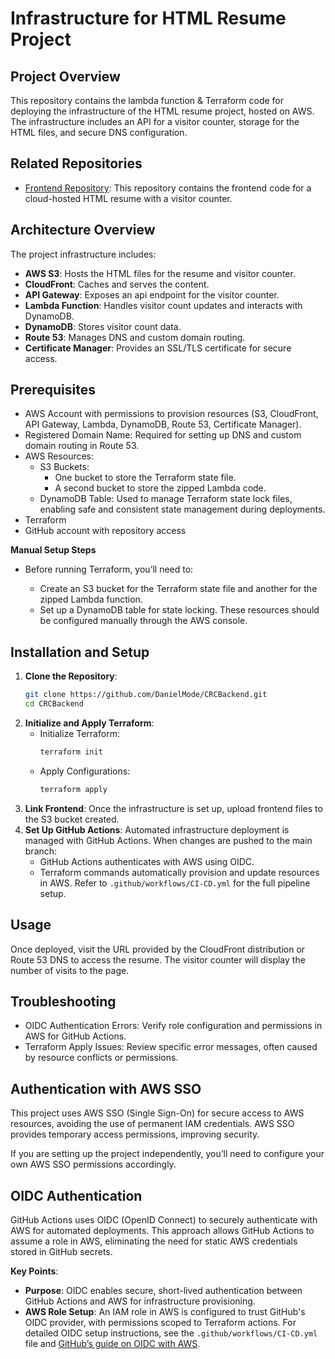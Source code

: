 # Infrastructure for HTML Resume Project

## Project Overview
This repository contains the lambda function & Terraform code for deploying the infrastructure of the HTML resume project, hosted on AWS. The infrastructure includes an API for a visitor counter, storage for the HTML files, and secure DNS configuration.

## Related Repositories
- [Frontend Repository](https://github.com/DanielMode/CRCFackend): This repository contains the frontend code for a cloud-hosted HTML resume with a visitor counter.

## Architecture Overview
The project infrastructure includes:
- **AWS S3**: Hosts the HTML files for the resume and visitor counter.
- **CloudFront**: Caches and serves the content.
- **API Gateway**: Exposes an api endpoint for the visitor counter.
- **Lambda Function**: Handles visitor count updates and interacts with DynamoDB.
- **DynamoDB**: Stores visitor count data.
- **Route 53**: Manages DNS and custom domain routing.
- **Certificate Manager**: Provides an SSL/TLS certificate for secure access.

## Prerequisites
- AWS Account with permissions to provision resources (S3, CloudFront, API Gateway, Lambda, DynamoDB, Route 53, Certificate Manager).
- Registered Domain Name: Required for setting up DNS and custom domain routing in Route 53.
- AWS Resources:
   - S3 Buckets:
      - One bucket to store the Terraform state file.
      - A second bucket to store the zipped Lambda code.
   - DynamoDB Table: Used to manage Terraform state lock files, enabling safe and consistent state management during deployments.
- Terraform
- GitHub account with repository access

**Manual Setup Steps**
- Before running Terraform, you’ll need to:

   - Create an S3 bucket for the Terraform state file and another for the zipped Lambda function.
   - Set up a DynamoDB table for state locking.
These resources should be configured manually through the AWS console.

## Installation and Setup
1. **Clone the Repository**:
   ```bash
   git clone https://github.com/DanielMode/CRCBackend.git
   cd CRCBackend
2. **Initialize and Apply Terraform**:
   - Initialize Terraform:
     ```bash
     terraform init
   - Apply Configurations:
     ```bash
     terraform apply
3. **Link Frontend**: Once the infrastructure is set up, upload frontend files to the S3 bucket created.
4. **Set Up GitHub Actions**:
   Automated infrastructure deployment is managed with GitHub Actions. When changes are pushed to the main branch:
   - GitHub Actions authenticates with AWS using OIDC.
   - Terraform commands automatically provision and update resources in AWS.
   Refer to `.github/workflows/CI-CD.yml` for the full pipeline setup.

## Usage
Once deployed, visit the URL provided by the CloudFront distribution or Route 53 DNS to access the resume. The visitor counter will display the number of visits to the page.

## Troubleshooting
- OIDC Authentication Errors: Verify role configuration and permissions in AWS for GitHub Actions.
- Terraform Apply Issues: Review specific error messages, often caused by resource conflicts or permissions.

## Authentication with AWS SSO
This project uses AWS SSO (Single Sign-On) for secure access to AWS resources, avoiding the use of permanent IAM credentials. AWS SSO provides temporary access permissions, improving security.

If you are setting up the project independently, you’ll need to configure your own AWS SSO permissions accordingly.

## OIDC Authentication
GitHub Actions uses OIDC (OpenID Connect) to securely authenticate with AWS for automated deployments. This approach allows GitHub Actions to assume a role in AWS, eliminating the need for static AWS credentials stored in GitHub secrets.

**Key Points**:
- **Purpose**: OIDC enables secure, short-lived authentication between GitHub Actions and AWS for infrastructure provisioning.
- **AWS Role Setup**: An IAM role in AWS is configured to trust GitHub's OIDC provider, with permissions scoped to Terraform actions.
For detailed OIDC setup instructions, see the `.github/workflows/CI-CD.yml` file and [GitHub’s guide on OIDC with AWS](https://docs.github.com/en/actions/security-for-github-actions/security-hardening-your-deployments/about-security-hardening-with-openid-connect).
